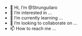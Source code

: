 - 👋 Hi, I’m @Strunguilaro
- 👀 I’m interested in ...
- 🌱 I’m currently learning ...
- 💞️ I’m looking to collaborate on ...
- 📫 How to reach me ...

<!---
Strunguilaro/Strunguilaro is a ✨ special ✨ repository because its `README.md` (this file) appears on your GitHub profile.
You can click the Preview link to take a look at your changes.
--->
